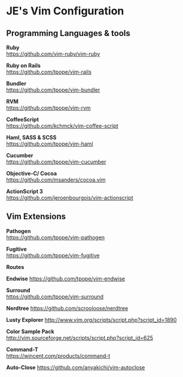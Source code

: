 # JE's Vim Configuration

## Programming Languages & tools

**Ruby**<br/>
https://github.com/vim-ruby/vim-ruby

**Ruby on Rails**<br/>
<https://github.com/tpope/vim-rails>

**Bundler**<br/>
<https://github.com/tpope/vim-bundler>

**RVM**<br/>
<https://github.com/tpope/vim-rvm>

**CoffeeScript**<br/>
<https://github.com/kchmck/vim-coffee-script>

**Haml, SASS & SCSS**<br/>
<https://github.com/tpope/vim-haml>

**Cucumber**<br/>
<https://github.com/tpope/vim-cucumber>

**Objective-C/ Cocoa**<br/>
<https://github.com/msanders/cocoa.vim>

**ActionScript 3**<br/>
<https://github.com/jeroenbourgois/vim-actionscript>

## Vim Extensions

**Pathogen**<br/>
<https://github.com/tpope/vim-pathogen>

**Fugitive**<br/>
<https://github.com/tpope/vim-fugitive>

**Routes**

**Endwise**
<https://github.com/tpope/vim-endwise>

**Surround**<br/>
<https://github.com/tpope/vim-surround>

**Nerdtree**
<https://github.com/scrooloose/nerdtree>

**Lusty Explorer**
<http://www.vim.org/scripts/script.php?script_id=1890>

**Color Sample Pack**<br/>
<http://vim.sourceforge.net/scripts/script.php?script_id=625>

**Command-T**<br/>
<https://wincent.com/products/command-t>

**Auto-Close**
<https://github.com/anyakichi/vim-autoclose>
